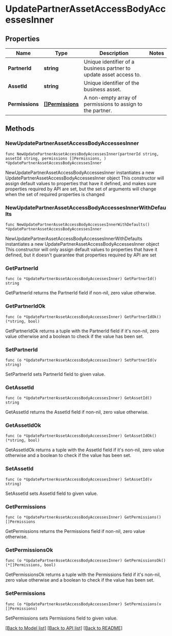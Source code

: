 # UpdatePartnerAssetAccessBodyAccessesInner

## Properties

Name | Type | Description | Notes
------------ | ------------- | ------------- | -------------
**PartnerId** | **string** | Unique identifier of a business partner to update asset access to. | 
**AssetId** | **string** | Unique identifier of the business asset. | 
**Permissions** | [**[]Permissions**](Permissions.md) | A non-empty array of permissions to assign to the partner. | 

## Methods

### NewUpdatePartnerAssetAccessBodyAccessesInner

`func NewUpdatePartnerAssetAccessBodyAccessesInner(partnerId string, assetId string, permissions []Permissions, ) *UpdatePartnerAssetAccessBodyAccessesInner`

NewUpdatePartnerAssetAccessBodyAccessesInner instantiates a new UpdatePartnerAssetAccessBodyAccessesInner object
This constructor will assign default values to properties that have it defined,
and makes sure properties required by API are set, but the set of arguments
will change when the set of required properties is changed

### NewUpdatePartnerAssetAccessBodyAccessesInnerWithDefaults

`func NewUpdatePartnerAssetAccessBodyAccessesInnerWithDefaults() *UpdatePartnerAssetAccessBodyAccessesInner`

NewUpdatePartnerAssetAccessBodyAccessesInnerWithDefaults instantiates a new UpdatePartnerAssetAccessBodyAccessesInner object
This constructor will only assign default values to properties that have it defined,
but it doesn't guarantee that properties required by API are set

### GetPartnerId

`func (o *UpdatePartnerAssetAccessBodyAccessesInner) GetPartnerId() string`

GetPartnerId returns the PartnerId field if non-nil, zero value otherwise.

### GetPartnerIdOk

`func (o *UpdatePartnerAssetAccessBodyAccessesInner) GetPartnerIdOk() (*string, bool)`

GetPartnerIdOk returns a tuple with the PartnerId field if it's non-nil, zero value otherwise
and a boolean to check if the value has been set.

### SetPartnerId

`func (o *UpdatePartnerAssetAccessBodyAccessesInner) SetPartnerId(v string)`

SetPartnerId sets PartnerId field to given value.


### GetAssetId

`func (o *UpdatePartnerAssetAccessBodyAccessesInner) GetAssetId() string`

GetAssetId returns the AssetId field if non-nil, zero value otherwise.

### GetAssetIdOk

`func (o *UpdatePartnerAssetAccessBodyAccessesInner) GetAssetIdOk() (*string, bool)`

GetAssetIdOk returns a tuple with the AssetId field if it's non-nil, zero value otherwise
and a boolean to check if the value has been set.

### SetAssetId

`func (o *UpdatePartnerAssetAccessBodyAccessesInner) SetAssetId(v string)`

SetAssetId sets AssetId field to given value.


### GetPermissions

`func (o *UpdatePartnerAssetAccessBodyAccessesInner) GetPermissions() []Permissions`

GetPermissions returns the Permissions field if non-nil, zero value otherwise.

### GetPermissionsOk

`func (o *UpdatePartnerAssetAccessBodyAccessesInner) GetPermissionsOk() (*[]Permissions, bool)`

GetPermissionsOk returns a tuple with the Permissions field if it's non-nil, zero value otherwise
and a boolean to check if the value has been set.

### SetPermissions

`func (o *UpdatePartnerAssetAccessBodyAccessesInner) SetPermissions(v []Permissions)`

SetPermissions sets Permissions field to given value.



[[Back to Model list]](../README.md#documentation-for-models) [[Back to API list]](../README.md#documentation-for-api-endpoints) [[Back to README]](../README.md)


